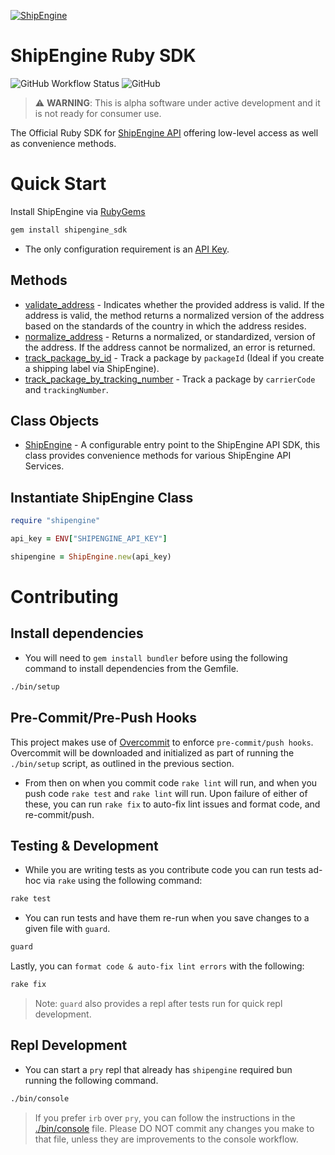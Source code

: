 [![ShipEngine](https://shipengine.github.io/img/shipengine-logo-wide.png)](https://shipengine.com)

ShipEngine Ruby SDK
===================
![GitHub Workflow Status](https://img.shields.io/github/workflow/status/ShipEngine/shipengine-ruby/CI?label=shipengine-ruby&logo=github)
![GitHub](https://img.shields.io/github/license/ShipEngine/shipengine-ruby?color=teal)
> :warning: **WARNING**: This is alpha software under active development and it is not ready for consumer use.

The Official Ruby SDK for [ShipEngine API](https://shipengine.com) offering low-level access as well as convenience methods.

Quick Start
===========

Install ShipEngine via [RubyGems](https://rubygems.org/)
```bash
gem install shipengine_sdk
```
- The only configuration requirement is an [API Key](https://www.shipengine.com/docs/auth/#api-keys).

Methods
-------
- [validate_address]() - Indicates whether the provided address is valid. If the
  address is valid, the method returns a normalized version of the address based on the standards of the country in
  which the address resides.
- [normalize_address]() - Returns a normalized, or standardized, version of the
  address. If the address cannot be normalized, an error is returned.
- [track_package_by_id]() - Track a package by `packageId` (Ideal if you create a shipping label via ShipEngine).
- [track_package_by_tracking_number]() - Track a package by `carrierCode` and `trackingNumber`.


Class Objects
-------------
- [ShipEngine]() - A configurable entry point to the ShipEngine API SDK, this class provides convenience methods
  for various ShipEngine API Services.

Instantiate ShipEngine Class
----------------------------
```ruby
require "shipengine"

api_key = ENV["SHIPENGINE_API_KEY"]

shipengine = ShipEngine.new(api_key)
```

Contributing
============

Install dependencies
--------------------
- You will need to `gem install bundler` before using the following command to install dependencies from the Gemfile.
```bash
./bin/setup
```

Pre-Commit/Pre-Push Hooks
-------------------------
This project makes use of [Overcommit](https://github.com/sds/overcommit#usage) to enforce `pre-commit/push hooks`.
Overcommit will be downloaded and initialized as part of running the `./bin/setup` script, as outlined in the previous section.

- From then on when you commit code `rake lint` will run, and when you push code `rake test` and `rake lint` will run.
Upon failure of either of these, you can run `rake fix` to auto-fix lint issues and format code, and re-commit/push.

Testing & Development
---------------------
- While you are writing tests as you contribute code you can run tests ad-hoc via `rake` using the following command:
```bash
rake test
```
- You can run tests and have them re-run when you save changes to a given file with `guard`.
```bash
guard
```
Lastly, you can `format code & auto-fix lint errors` with the following:
```bash
rake fix
```

> Note: `guard` also provides a repl after tests run for quick repl development.

Repl Development
----------------
- You can start a `pry` repl that already has `shipengine` required bun running the following command.
```bash
./bin/console
```
> If you prefer `irb` over `pry`, you can follow the instructions in the [./bin/console](./bin/console) file. Please
DO NOT commit any changes you make to that file, unless they are improvements to the console workflow.

